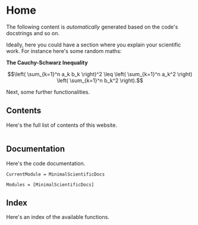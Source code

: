 # Home
The following content is *automatically* generated based on the code's docstrings and so on. 

Ideally, here you could have a section where you explain your scientific work. For instance here's some random maths:

**The Cauchy-Schwarz Inequality**

$$\left( \sum_{k=1}^n a_k b_k \right)^2 \leq \left( \sum_{k=1}^n a_k^2 \right) \left( \sum_{k=1}^n b_k^2 \right).$$

Next, some further functionalities. 

## Contents
Here's the full list of contents of this website. 
```@contents
```

## Documentation
Here's the code documentation. 
```@meta
CurrentModule = MinimalScientificDocs
```

```@autodocs
Modules = [MinimalScientificDocs]
```


## Index
Here's an index of the available functions.
```@index
```